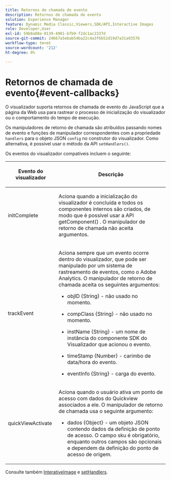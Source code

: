 ```yaml
---
title: Retornos de chamada de evento
description: Retornos de chamada de evento
solution: Experience Manager
feature: Dynamic Media Classic,Viewers,SDK/API,Interactive Images
role: Developer,User
exl-id: 59b8a88e-0139-4981-bfb9-f2dc1ac2337d
source-git-commit: 24667a5ebab54ba22c4a3f6b52d19d7a31a93576
workflow-type: tm+mt
source-wordcount: '212'
ht-degree: 0%

---
```


# Retornos de chamada de evento{#event-callbacks}

O visualizador suporta retornos de chamada de evento do JavaScript que a página da Web usa para rastrear o processo de inicialização do visualizador ou o comportamento do tempo de execução.

Os manipuladores de retorno de chamada são atribuídos passando nomes de evento e funções de manipulador correspondentes com a propriedade `handlers` para o objeto JSON `config` no construtor do visualizador. Como alternativa, é possível usar o método da API `setHandlers()`.

Os eventos do visualizador compatíveis incluem o seguinte:

<table id="table_D4A2035B65B140F882F550B711BD3160"> 
 <thead> 
  <tr> 
   <th colname="col1" class="entry"> <p>Evento do visualizador </p> </th> 
   <th colname="col2" class="entry"> <p>Descrição </p> </th> 
  </tr> 
 </thead>
 <tbody> 
  <tr> 
   <td colname="col1"> <p> <span class="codeph"> initComplete </span> </p> </td> 
   <td colname="col2"> <p>Aciona quando a inicialização do visualizador é concluída e todos os componentes internos são criados, de modo que é possível usar a API <span class="codeph"> getComponent() </span>. O manipulador de retorno de chamada não aceita argumentos. </p> </td> 
  </tr> 
  <tr> 
   <td colname="col1"> <p> <span class="codeph"> trackEvent </span> </p> </td> 
   <td colname="col2"> <p> Aciona sempre que um evento ocorre dentro do visualizador, que pode ser manipulado por um sistema de rastreamento de eventos, como o Adobe Analytics. O manipulador de retorno de chamada aceita os seguintes argumentos: </p> <p> 
     <ul id="ul_8A5F409E32E94063AE8D3AB158A0E13D"> 
      <li id="li_1311D5DDD4454FBC9116BA8E2CB003B1"> <p> <span class="codeph"> objID {String} </span> - não usado no momento. </p> </li> 
      <li id="li_C2ABD13097FA40A7B9801C0B7592FB59"> <p> <span class="codeph"> compClass {String} </span> - não usado no momento. </p> </li> 
      <li id="li_3BE8001365714C3FAC32C9B2CFFD5DCE"> <p> <span class="codeph"> instName {String} </span> - um nome de instância do componente SDK do Visualizador que acionou o evento. </p> </li> 
      <li id="li_755DDE84B1CC4B4D8A3FA0C774CBA666"> <p> <span class="codeph"> timeStamp {Number} </span> - carimbo de data/hora do evento. </p> </li> 
      <li id="li_05A1C45826AC4D1192CB72FE07EE4C29"> <p> <span class="codeph"> eventInfo {String} </span> - carga do evento. </p> </li> 
     </ul> </p> </td> 
  </tr> 
  <tr> 
   <td colname="col1"> <p> <span class="codeph">quickViewActivate </span> </p> </td> 
   <td colname="col2"> <p> Aciona quando o usuário ativa um ponto de acesso com dados do Quickview associados a ele. O manipulador de retorno de chamada usa o seguinte argumento: </p> <p> 
     <ul id="ul_171110934BD54839B371FAD8D2AD467B"> 
      <li id="li_7B14C3BA432B43E392AC103926807E88"> <p> <span class="codeph"> dados {Object} </span> - um objeto JSON contendo dados da definição de ponto de acesso. O campo <span class="codeph"> sku </span> é obrigatório, enquanto outros campos são opcionais e dependem da definição do ponto de acesso de origem. </p> </li> 
     </ul> </p> </td> 
  </tr> 
 </tbody> 
</table>

Consulte também [InterativeImage](../../c-html5-aem-asset-viewers/c-html5-aem-interactive-images/c-html5-aem-interactive-image-javascriptapiref/r-html5-aem-int-image-viewer-javascriptapiref-interactiveimage.md#reference-bd16cadc0c054fafb0db4994741d47cd) e [setHandlers](../../c-html5-aem-asset-viewers/c-html5-aem-interactive-images/c-html5-aem-interactive-image-javascriptapiref/r-html5-aem-int-image-viewer-javascriptapiref-sethandlers.md#reference-d76f126ac4354dc282e56afd49a0c643).
